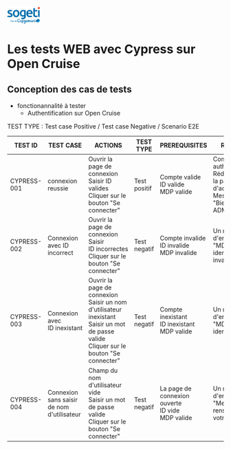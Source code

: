 <img src="sogeti.png" width="15%" height="15%">

# Les tests WEB avec Cypress sur Open Cruise


## Conception des cas de tests


* fonctionannalité à tester
  * Authentification sur Open Cruise

TEST TYPE : Test case Positive / Test case Negative / Scenario E2E


| TEST ID     | TEST CASE                                  | ACTIONS                                                                                                                                              | TEST TYPE    | PREREQUISITES                                             | RESULTS                                                                                                |
| ----------- | ------------------------------------------ | ---------------------------------------------------------------------------------------------------------------------------------------------------- | ------------ | --------------------------------------------------------- | ------------------------------------------------------------------------------------------------------ |
| CYPRESS-001 | connexion reussie                          | Ouvrir la page de connexion<br />Saisir ID valides<br />Cliquer sur le bouton "Se connecter"                                                         | Test positif | Compte valide<br />ID valide<br />MDP valide             | Compte Admin authentifié<br />Rédirction vers la page d'accueil<br />Message "Bienvenue ADMIN TEST" |
| CYPRESS-002 | Connexion avec ID incorrect                | Ouvrir la page de connexion<br />Saisir ID incorrectes<br />Cliquer sur le bouton "Se connecter"                                                    | Test negatif | Compte invalide<br />ID invalide<br />MDP invalide        | Un message d'erreur<br />"MDP ou identifiant invalide"                                                 |
| CYPRESS-003 | Connexion avec ID inexistant              | Ouvrir la page de connexion<br />Saisir un nom d'utilisateur inexistant<br />Saisir un mot de passe valide<br />Cliquer sur le bouton "Se connecter" | Test negatif | Compte inexistant<br />ID inexistant<br />MDP valide      | Un message d'erreur<br />"MDP ou identifiant"                                                         |
| CYPRESS-004 | Connexion sans saisir de nom d'utilisateur | Champ du nom d'utilisateur vide<br />Saisir un mot de passe valide<br />Cliquer sur le bouton "Se connecter"                                         | Test negatif | La page de connexion ouverte<br />ID vide<br />MDP valide | Un message d'erreur<br />"Merci de renseigner votre ID"                                                |

<style type="text/css">
.tg  {border-collapse:collapse;border-spacing:0;}
.tg td{border-color:black;border-style:solid;border-width:1px;font-family:Arial, sans-serif;font-size:14px;
  overflow:hidden;padding:10px 5px;word-break:normal;}
.tg th{border-color:black;border-style:solid;border-width:1px;font-family:Arial, sans-serif;font-size:14px;
  font-weight:normal;overflow:hidden;padding:10px 5px;word-break:normal;}
.tg .tg-0pky{border-color:inherit;text-align:left;vertical-align:top}
</style>
